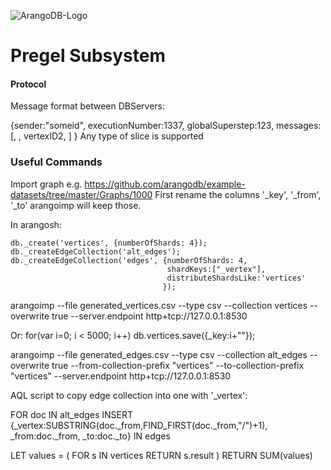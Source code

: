 ![ArangoDB-Logo](https://docs.arangodb.com/assets/arangodb_logo_2016_inverted.png)

Pregel Subsystem
========


#### Protocol

Message format between DBServers:



{sender:"someid", 
executionNumber:1337, 
globalSuperstep:123, 
messages: [<vertexID1>, <slice1>, vertexID2, <slice2>]
}
Any type of slice is supported


### Useful Commands

Import graph e.g. https://github.com/arangodb/example-datasets/tree/master/Graphs/1000
First rename the columns '_key', '_from', '_to' arangoimp will keep those.

In arangosh:

    db._create('vertices', {numberOfShards: 4});
    db._createEdgeCollection('alt_edges');
    db._createEdgeCollection('edges', {numberOfShards: 4, 
                                       shardKeys:["_vertex"], 
                                       distributeShardsLike:'vertices'
                                      });

arangoimp --file generated_vertices.csv --type csv --collection vertices --overwrite true --server.endpoint http+tcp://127.0.0.1:8530

Or:
for(var i=0; i < 5000; i++) db.vertices.save({_key:i+""});

arangoimp --file generated_edges.csv --type csv --collection alt_edges --overwrite true --from-collection-prefix "vertices" --to-collection-prefix "vertices"  --server.endpoint http+tcp://127.0.0.1:8530



AQL script to copy edge collection into one with '_vertex':

FOR doc IN alt_edges
INSERT {_vertex:SUBSTRING(doc._from,FIND_FIRST(doc._from,"/")+1), 
_from:doc._from,
_to:doc._to} IN edges



  LET values = (
     FOR s IN vertices
      RETURN s.result
  )
  RETURN SUM(values)